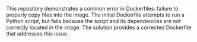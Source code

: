 This repository demonstrates a common error in Dockerfiles: failure to properly copy files into the image. The initial Dockerfile attempts to run a Python script, but fails because the script and its dependencies are not correctly located in the image.  The solution provides a corrected Dockerfile that addresses this issue.